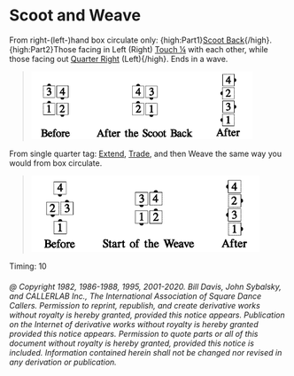 
# Scoot and Weave

From right-(left-)hand box circulate only:
{high:Part1}[Scoot Back](../ms/scoot_back.md){/high}.
{high:Part2}Those facing in Left (Right)
[Touch ¼](../b2/touch_a_quarter.md)
with each other, while those facing out
[Quarter Right](../a1/quarter_in.md)
(Left){/high}. Ends in a wave.

> 
> ![alt](scoot_and_weave_1a.png)![alt](scoot_and_weave_1b.png)![alt](scoot_and_weave_1c.png)
> 

From single quarter tag:
[Extend](../b2/extend.md),
[Trade](../b2/trade.md),
and then Weave the same way you would from box circulate.

> 
> ![alt](scoot_and_weave_2a.png)![alt](scoot_and_weave_2b.png)![alt](scoot_and_weave_2c.png)
> 

Timing: 10
###### @ Copyright 1982, 1986-1988, 1995, 2001-2020. Bill Davis, John Sybalsky, and CALLERLAB Inc., The International Association of Square Dance Callers. Permission to reprint, republish, and create derivative works without royalty is hereby granted, provided this notice appears. Publication on the Internet of derivative works without royalty is hereby granted provided this notice appears. Permission to quote parts or all of this document without royalty is hereby granted, provided this notice is included. Information contained herein shall not be changed nor revised in any derivation or publication.
